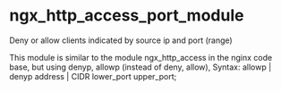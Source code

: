 # ngx_http_access_port_module
Deny or allow clients indicated by source ip and port (range)

This module is similar to the module ngx_http_access in the nginx code base, but using denyp, allowp (instead of deny, allow),
Syntax:	allowp | denyp address | CIDR lower_port upper_port;
